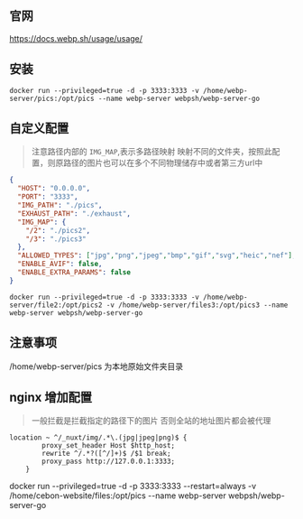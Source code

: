 
## 官网

https://docs.webp.sh/usage/usage/

## 安装

```
docker run --privileged=true -d -p 3333:3333 -v /home/webp-server/pics:/opt/pics --name webp-server webpsh/webp-server-go
```

## 自定义配置
> 注意路径内部的 `IMG_MAP`,表示多路径映射  映射不同的文件夹，按照此配置，则原路径的图片也可以在多个不同物理储存中或者第三方url中

```json
{
  "HOST": "0.0.0.0",
  "PORT": "3333",
  "IMG_PATH": "./pics",
  "EXHAUST_PATH": "./exhaust",
  "IMG_MAP": {
    "/2": "./pics2",
    "/3": "./pics3"
  },
  "ALLOWED_TYPES": ["jpg","png","jpeg","bmp","gif","svg","heic","nef"],
  "ENABLE_AVIF": false,
  "ENABLE_EXTRA_PARAMS": false
}

```

```shell
docker run --privileged=true -d -p 3333:3333 -v /home/webp-server/file2:/opt/pics2 -v /home/webp-server/files3:/opt/pics3 --name webp-server webpsh/webp-server-go
```

## 注意事项

/home/webp-server/pics 为本地原始文件夹目录

## nginx 增加配置

> 一般拦截是拦截指定的路径下的图片 否则全站的地址图片都会被代理
```
location ~ ^/_nuxt/img/.*\.(jpg|jpeg|png)$ {
        proxy_set_header Host $http_host; 
        rewrite ^/.*?([^/]+)$ /$1 break;
        proxy_pass http://127.0.0.1:3333; 
    }
```

docker run --privileged=true -d -p 3333:3333 --restart=always  -v /home/cebon-website/files:/opt/pics --name webp-server webpsh/webp-server-go
